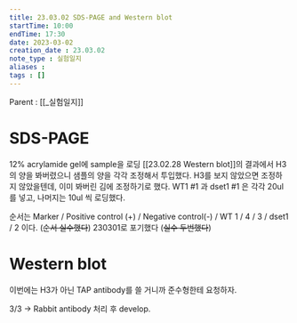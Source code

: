 ```yaml
---
title: 23.03.02 SDS-PAGE and Western blot
startTime: 10:00
endTime: 17:30
date: 2023-03-02
creation_date : 23.03.02
note_type : 실험일지
aliases : 
tags : []
---
```


Parent : [[_실험일지]]

# SDS-PAGE

12% acrylamide gel에 sample을 로딩
[[23.02.28 Western blot]]의 결과에서 H3의 양을 봐버렸으니 샘플의 양을 각각 조정해서 투입했다.
H3를 보지 않았으면 조정하지 않았을텐데, 이미 봐버린 김에 조정하기로 했다.
WT1 #1 과 dset1 #1 은 각각 20ul를 넣고, 나머지는 10ul 씩 로딩했다.

순서는
Marker / Positive control (+) / Negative control(-) / WT 1 / 4 / 3 / dset1 / 2 이다. (~~순서 실수했다~~)
230301로 포기했다 (~~실수 두번했다~~)


# Western blot

이번에는 H3가 아닌 TAP antibody를 쓸 거니까 준수형한테 요청하자.

3/3 → Rabbit antibody 처리 후 develop.